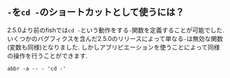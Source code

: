 ## `-`を`cd -`のショートカットとして使うには？

2.5.0より前のfishでは`cd -`という動作をする`-`関数を定義することが可能でした.
いくつかのバグフィクスを含んだ2.5.0のリリースによって単なる`-`は無効な関数(変数も同様)となりました.
しかしアブリビエーションを使うことによって同様の操作を行うことができます.

```fish
abbr -a -- - 'cd -'
```
